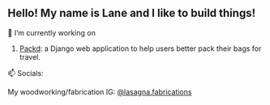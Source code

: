 ## Hello! My name is Lane and I like to build things!

<!--
**lanebobane/lanebobane** is a ✨ _special_ ✨ repository because its `README.md` (this file) appears on your GitHub profile.

Here are some ideas to get you started:

- 🔭 I’m currently working on ...
- 🌱 I’m currently learning ...
- 👯 I’m looking to collaborate on ...
- 🤔 I’m looking for help with ...
- 💬 Ask me about ...
- 📫 How to reach me: ...
- 😄 Pronouns: ...
- ⚡ Fun fact: ...
-->

🔭 I’m currently working on

1. <a href="https://www.yosh.ski">Packd</a>: a Django web application to help users better pack their bags for travel.

📫 Socials:

My woodworking/fabrication IG: <a href="https://www.instagram.com/lasagna.fabrications/" target="_blank">@lasagna.fabrications</a>





